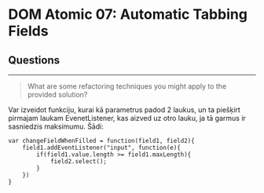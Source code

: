 # DOM Atomic 07: Automatic Tabbing Fields

## Questions

---

> What are some refactoring techniques you might apply to the provided solution?

Var izveidot funkciju, kurai kā parametrus padod 2 laukus, un ta piešķirt pirmajam laukam EvenetListener, kas aizved uz otro lauku, ja tā garmus ir sasniedzis maksimumu. Šādi:
```
var changeFieldWhenFilled = function(field1, field2){
    field1.addEventListener("input", function(e){
        if(field1.value.length >= field1.maxLength){
            field2.select();
        }
    })
}
```